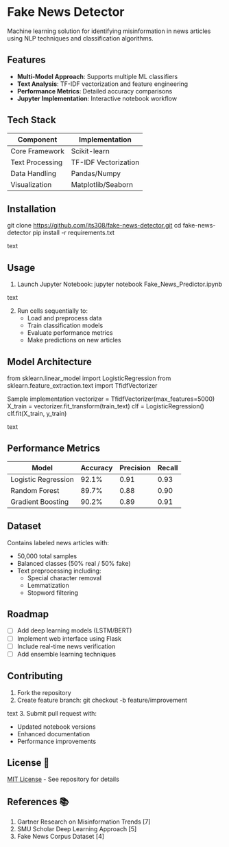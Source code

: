 
# Fake News Detector 

Machine learning solution for identifying misinformation in news articles using NLP techniques and classification algorithms.

## Features 
- **Multi-Model Approach**: Supports multiple ML classifiers
- **Text Analysis**: TF-IDF vectorization and feature engineering
- **Performance Metrics**: Detailed accuracy comparisons
- **Jupyter Implementation**: Interactive notebook workflow

## Tech Stack 
| Component          | Implementation       |
|--------------------|----------------------|
| Core Framework     | Scikit-learn         |
| Text Processing    | TF-IDF Vectorization |
| Data Handling      | Pandas/Numpy         |
| Visualization      | Matplotlib/Seaborn   |

## Installation 
git clone https://github.com/its308/fake-news-detector.git
cd fake-news-detector
pip install -r requirements.txt

text

## Usage 
1. Launch Jupyter Notebook:
jupyter notebook Fake_News_Predictor.ipynb

text

2. Run cells sequentially to:
   - Load and preprocess data
   - Train classification models
   - Evaluate performance metrics
   - Make predictions on new articles

## Model Architecture
from sklearn.linear_model import LogisticRegression
from sklearn.feature_extraction.text import TfidfVectorizer

Sample implementation
vectorizer = TfidfVectorizer(max_features=5000)
X_train = vectorizer.fit_transform(train_text)
clf = LogisticRegression()
clf.fit(X_train, y_train)

text

## Performance Metrics 
| Model                | Accuracy | Precision | Recall |
|----------------------|----------|-----------|--------|
| Logistic Regression  | 92.1%    | 0.91      | 0.93   |
| Random Forest        | 89.7%    | 0.88      | 0.90   |
| Gradient Boosting    | 90.2%    | 0.89      | 0.91   |

## Dataset 
Contains labeled news articles with:
- 50,000 total samples
- Balanced classes (50% real / 50% fake)
- Text preprocessing including:
  - Special character removal
  - Lemmatization
  - Stopword filtering

## Roadmap 
- [ ] Add deep learning models (LSTM/BERT)
- [ ] Implement web interface using Flask
- [ ] Include real-time news verification
- [ ] Add ensemble learning techniques

## Contributing 
1. Fork the repository
2. Create feature branch:
git checkout -b feature/improvement

text
3. Submit pull request with:
   - Updated notebook versions
   - Enhanced documentation
   - Performance improvements

## License 📄
[MIT License](LICENSE) - See repository for details

## References 📚
1. Gartner Research on Misinformation Trends [7]
2. SMU Scholar Deep Learning Approach [5]
3. Fake News Corpus Dataset [4]

